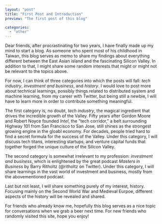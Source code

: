 ```yaml
---
layout: "post"
title: "First Post and Introduction"
preview: "The first post of this blog"

categories: 
  - "other"
---
```


Dear friends, after procrastinating for two years, I have finally made up my mind to start a blog. As someone who spent most of his childhood in Taiwan, this blog serves as memo to share my findings about everything different between the East Asian island and the fascinating Silicon Valley. In addition to that, I might share some random interests that might or might not be relevant to the topics above.

For now, I can think of three categories into which the posts will fall: *tech industry*, *investment and business*, and *history*. I would love to post more about technical learnings, possibly things related to distributed system and machine learning, from my career with Twitter, but being still a newbie, I will have to learn more in order to contribute something meaningful. 

The first category is, no doubt, *tech industry*, the magical ingredient that drives the incredible growth of the Valley. Fifty years after Gordon Moore and Robert Noyce founded *Intel*, the "tech corridor," a belt surrounding Highway 101 from San Francisco to San Jose, still shines as the strongest growing engine in the gloabl economy. For decades, people tried hard to find a secret formula for the success of the Valley. Under this category, I will discuss tech titans, interesting startups, and venture capital funds that together forged the unique culture of the Silicon Valley.

The second category is somewhat irrelevant to my profession: *investment and business*, which is enlightened by the great podcast *Masters in Business* by Barry Ritholtz (@ritholtz on Twitter). Under this category, I will share learnings in the vast world of investment and business, mostly from the abovementioned podcast.

Last but not least, I will share something purely of my interest, history. Focusing mainly on the Second World War and Medieval Eurpoe, different aspects of the history will be revealed and shared. 

For friends who already know me, hopefully this blog serves as a nice topic for conversations when we grab a beer next time. For new friends who randomly visited this site, hope you enjoy!
